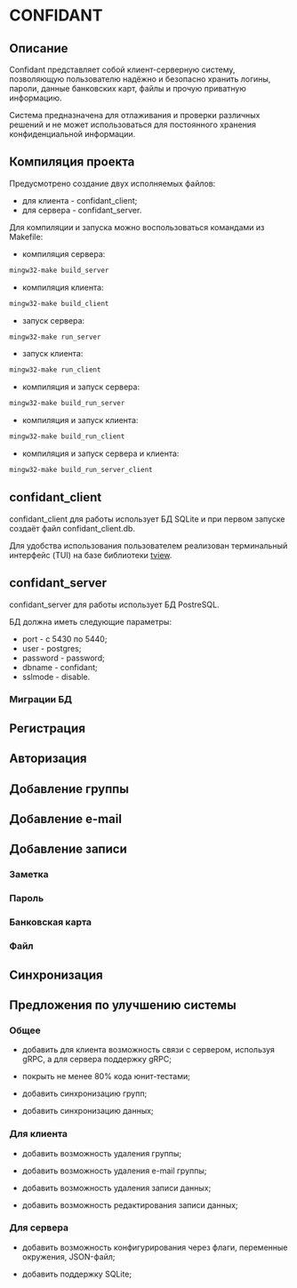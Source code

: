 # CONFIDANT

## Описание

Confidant представляет собой клиент-серверную систему, позволяющую пользователю надёжно и безопасно хранить логины, пароли, данные банковских карт, файлы и прочую приватную информацию.

Система предназначена для отлаживания и проверки различных решений и не может использоваться для постоянного хранения конфиденциальной информации.

## Компиляция проекта

Предусмотрено создание двух исполняемых файлов:

- для клиента - confidant_client;
- для сервера - confidant_server.

Для компиляции и запуска можно воспользоваться командами из Makefile:

- компиляция сервера:

```bash
mingw32-make build_server
```

- компиляция клиента:

```bash
mingw32-make build_client
```

- запуск сервера:

```bash
mingw32-make run_server
```

- запуск клиента:

```bash
mingw32-make run_client
```

- компиляция и запуск сервера:

```bash
mingw32-make build_run_server
```

- компиляция и запуск клиента:

```bash
mingw32-make build_run_client
```

- компиляция и запуск сервера и клиента:

```bash
mingw32-make build_run_server_client
```

## confidant_client

confidant_client для работы использует БД SQLite и при первом запуске создаёт файл confidant_client.db.

Для удобства использования пользователем реализован терминальный интерфейс (TUI) на базе библиотеки [tview](https://github.com/rivo/tview "https://github.com/rivo/tview").

## confidant_server

confidant_server для работы использует БД PostreSQL.

БД должна иметь следующие параметры:

- port - с 5430 по 5440;
- user - postgres;
- password - password;
- dbname - confidant;
- sslmode - disable.

### Миграции БД

## Регистрация

## Авторизация

## Добавление группы

## Добавление e-mail

## Добавление записи

### Заметка

### Пароль

### Банковская карта

### Файл

## Синхронизация

## Предложения по улучшению системы

### Общее

- добавить для клиента возможность связи с сервером, используя gRPC, а для сервера поддержку gRPC;

- покрыть не менее 80% кода юнит-тестами;

- добавить синхронизацию групп;

- добавить синхронизацию данных;

### Для клиента

- добавить возможность удаления группы;

- добавить возможность удаления e-mail группы;

- добавить возможность удаления записи данных;

- добавить возможность редактирования записи данных;

### Для сервера

- добавить возможность конфигурирования через флаги, переменные окружения, JSON-файл;

- добавить поддержку SQLite;
